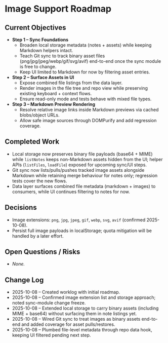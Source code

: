 <!-- Worklog for expanding VibeNote to support image assets -->

# Image Support Roadmap

## Current Objectives
- **Step 1 – Sync Foundations**  
  - Broaden local storage metadata (notes + assets) while keeping Markdown helpers intact.  
  - Teach Git sync to track binary asset files (png/jpg/jpeg/webp/gif/svg/avif) end-to-end once the sync module is free to change.  
  - Keep UI limited to Markdown for now by filtering asset entries.
- **Step 2 – Surface Assets in UI**  
  - Expose combined file listings from the data layer.  
  - Render images in the file tree and repo view while preserving existing keyboard + context flows.  
  - Ensure read-only mode and tests behave with mixed file types.
- **Step 3 – Markdown Preview Rendering**  
  - Resolve relative image links inside Markdown previews via cached blobs/object URLs.  
  - Allow safe image sources through DOMPurify and add regression coverage.

## Completed Work
- Local storage now preserves binary file payloads (base64 + MIME) while `listNotes` keeps non-Markdown assets hidden from the UI; helper APIs (`listFiles`, `loadFile`) exposed for upcoming sync/UI steps.
- Git sync now lists/pulls/pushes tracked image assets alongside Markdown while retaining merge behaviour for notes only; regression tests cover the new flows.
- Data layer surfaces combined file metadata (markdown + images) to consumers, while UI continues filtering to notes for now.

## Decisions
- Image extensions: `png`, `jpg`, `jpeg`, `gif`, `webp`, `svg`, `avif` (confirmed 2025-10-08).  
- Persist full image payloads in localStorage; quota mitigation will be handled by a later effort.

## Open Questions / Risks
- _None._

## Change Log
- 2025-10-08 – Created worklog with initial roadmap.
- 2025-10-08 – Confirmed image extension list and storage approach; noted sync-module change freeze.
- 2025-10-08 – Extended local storage to carry binary assets (including MIME + base64) without surfacing them in note listings yet.
- 2025-10-08 – Wired Git sync to treat images as binary assets end-to-end and added coverage for asset pulls/restores.
- 2025-10-08 – Plumbed file-level metadata through repo data hook, keeping UI filtered pending next step.
